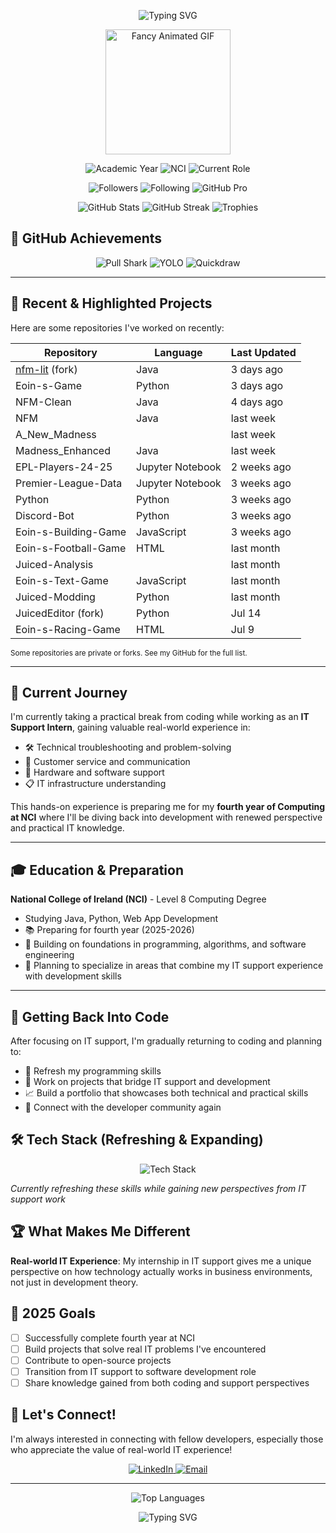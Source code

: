 


<p align="center">
  <img src="https://readme-typing-svg.demolab.com?font=Fira+Code&size=40&duration=2000&pause=500&color=F7971E&center=true&vCenter=true&width=1000&lines=%F0%9F%91%8B+Hey+there!+I'm+Eoin+Fitzsimons;he%2Fhim+%7C+Level+8+Computing+Student;IT+Support+Intern+%7C+Aspiring+Dev;Welcome+to+my+animated+GitHub+profile!" alt="Typing SVG"/>
</p>

<p align="center">
  <img src="https://media.giphy.com/media/du3J3cXyzhj75IOgvA/giphy.gif" width="200" alt="Fancy Animated GIF"/>
</p>


<p align="center">
  <img src="https://img.shields.io/badge/Year-Preparing%20for%204th%20Year-blue?style=for-the-badge&logo=calendar&logoColor=white" alt="Academic Year"/>
  <img src="https://img.shields.io/badge/Institution-NCI-green?style=for-the-badge&logo=google-scholar&logoColor=white" alt="NCI"/>
  <img src="https://img.shields.io/badge/Status-IT%20Support%20Intern-orange?style=for-the-badge&logo=windows&logoColor=white" alt="Current Role"/>
</p>


<p align="center">
  <img src="https://img.shields.io/badge/Followers-9-blue?style=for-the-badge&logo=github" alt="Followers"/>
  <img src="https://img.shields.io/badge/Following-24-blue?style=for-the-badge&logo=github" alt="Following"/>
  <img src="https://img.shields.io/badge/GitHub%20Pro-Yes-purple?style=for-the-badge&logo=github" alt="GitHub Pro"/>
</p>


<p align="center">
  <img src="https://github-readme-stats.vercel.app/api?username=EoinFitzsimons&show_icons=true&theme=tokyonight&count_private=true" alt="GitHub Stats"/>
  <img src="https://streak-stats.demolab.com?user=EoinFitzsimons&theme=tokyonight&hide_border=true&date_format=M%20j%5B%2C%20Y%5D" alt="GitHub Streak"/>
  <img src="https://github-profile-trophy.vercel.app/?username=EoinFitzsimons&theme=tokyonight&margin-w=10&no-frame=true&column=7" alt="Trophies"/>
</p>

## 🏅 GitHub Achievements



<p align="center">
  <img src="https://img.shields.io/badge/Achievement-Pull%20Shark-blueviolet?style=for-the-badge&logo=github" alt="Pull Shark"/>
  <img src="https://img.shields.io/badge/Achievement-YOLO-yellow?style=for-the-badge&logo=github" alt="YOLO"/>
  <img src="https://img.shields.io/badge/Achievement-Quickdraw-orange?style=for-the-badge&logo=github" alt="Quickdraw"/>
</p>

---

## 📂 Recent & Highlighted Projects

Here are some repositories I've worked on recently:

| Repository | Language | Last Updated |
|------------|----------|--------------|
| [nfm-lit](https://github.com/EoinFitzsimons/nfm-lit) (fork) | Java | 3 days ago |
| Eoin-s-Game | Python | 3 days ago |
| NFM-Clean | Java | 4 days ago |
| NFM | Java | last week |
| A_New_Madness |  | last week |
| Madness_Enhanced | Java | last week |
| EPL-Players-24-25 | Jupyter Notebook | 2 weeks ago |
| Premier-League-Data | Jupyter Notebook | 3 weeks ago |
| Python | Python | 3 weeks ago |
| Discord-Bot | Python | 3 weeks ago |
| Eoin-s-Building-Game | JavaScript | 3 weeks ago |
| Eoin-s-Football-Game | HTML | last month |
| Juiced-Analysis |  | last month |
| Eoin-s-Text-Game | JavaScript | last month |
| Juiced-Modding | Python | last month |
| JuicedEditor (fork) | Python | Jul 14 |
| Eoin-s-Racing-Game | HTML | Jul 9 |

<sub>Some repositories are private or forks. See my GitHub for the full list.</sub>

---

## 🎯 Current Journey

I'm currently taking a practical break from coding while working as an **IT Support Intern**, gaining valuable real-world experience in:
- 🛠️ Technical troubleshooting and problem-solving
- 👥 Customer service and communication
- 🔧 Hardware and software support
- 📋 IT infrastructure understanding

This hands-on experience is preparing me for my **fourth year of Computing at NCI** where I'll be diving back into development with renewed perspective and practical IT knowledge.

---

## 🎓 Education & Preparation

**National College of Ireland (NCI)** - Level 8 Computing Degree
- Studying Java, Python, Web App Development
- 📚 Preparing for fourth year (2025-2026)
- 🧠 Building on foundations in programming, algorithms, and software engineering
- 🎯 Planning to specialize in areas that combine my IT support experience with development skills

---

## 🔄 Getting Back Into Code

After focusing on IT support, I'm gradually returning to coding and planning to:
- 🔄 Refresh my programming skills
- 🚀 Work on projects that bridge IT support and development
- 📈 Build a portfolio that showcases both technical and practical skills
- 🤝 Connect with the developer community again

## 🛠️ Tech Stack (Refreshing & Expanding)



<p align="center">
  <img src="https://skillicons.dev/icons?i=html,css,js,python,java,git,vscode,windows,linux" alt="Tech Stack"/>
</p>

*Currently refreshing these skills while gaining new perspectives from IT support work*

## 🏆 What Makes Me Different

**Real-world IT Experience**: My internship in IT support gives me a unique perspective on how technology actually works in business environments, not just in development theory.

## 🎯 2025 Goals

- [ ] Successfully complete fourth year at NCI
- [ ] Build projects that solve real IT problems I've encountered
- [ ] Contribute to open-source projects
- [ ] Transition from IT support to software development role
- [ ] Share knowledge gained from both coding and support perspectives

## 🤝 Let's Connect!

I'm always interested in connecting with fellow developers, especially those who appreciate the value of real-world IT experience!



<p align="center">
  <a href="https://www.linkedin.com/in/eoin-fitzsimons/">
    <img src="https://img.shields.io/badge/LinkedIn-0077B5?style=for-the-badge&logo=linkedin&logoColor=white" alt="LinkedIn"/>
  </a>
  <a href="mailto:eoin.fitzsimons@email.com">
    <img src="https://img.shields.io/badge/Email-D14836?style=for-the-badge&logo=gmail&logoColor=white" alt="Email"/>
  </a>
</p>

---



<p align="center">
  <img src="https://github-readme-stats.vercel.app/api/top-langs/?username=EoinFitzsimons&layout=compact&theme=tokyonight" alt="Top Languages"/>
</p>

<p align="center">
  <img src="https://readme-typing-svg.demolab.com?font=Fira+Code&size=20&pause=1000&color=1A1B27&center=true&vCenter=true&width=1000&lines=Combining+hands-on+IT+experience+with+computer+science+education+to+build+practical%2C+user-focused+solutions.;Always+building+something+new!;Let%27s+make+tech+fun+and+impactful!" alt="Typing SVG"/>
</p>
